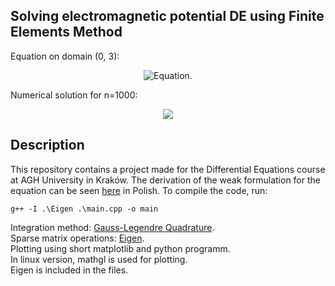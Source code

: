 ## Solving electromagnetic potential DE using Finite Elements Method
Equation on domain (0, 3):
<p align="center">
<img src="https://github.com/pawel002/fem-diff-equation/blob/main/images/equation.png"
     alt="Equation."
     style="display: inline-block; margin: 0 auto; max-width: 300px">
</p>

Numerical solution for n=1000:
<p align="center">
<img src="https://github.com/pawel002/fem-diff-equation/blob/main/images/graph.png"
      style="display: inline-block; margin: 0 auto; max-width: 300px">
</p>

## Description
This repository contains a project made for the Differential Equations course at AGH University in Kraków. The derivation of the weak formulation for the equation can be seen [here](https://github.com/pawel002/fem-diff-equation/blob/main/images/FEM.pdf) in Polish. To compile the code, run:
```
g++ -I .\Eigen .\main.cpp -o main
```
Integration method: [Gauss-Legendre Quadrature](https://en.wikipedia.org/wiki/Gaussian_quadrature). <br />
Sparse matrix operations: [Eigen](https://eigen.tuxfamily.org/index.php?title=Main_Page). <br />
Plotting using short matplotlib and python programm. <br />
In linux version, mathgl is used for plotting.  <br />
Eigen is included in the files.
